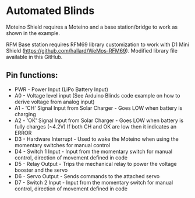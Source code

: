# Automated Blinds

Moteino Shield requires a Moteino and a base station/bridge to work as shown in the example.

RFM Base station requires RFM69 library customization to work with D1 Mini Shield (https://github.com/hallard/WeMos-RFM69). Modified library file available in this GitHub.

## Pin functions:

- PWR - Power Input (LiPo Battery Input)
- A0 - Voltage level input (See Arduino Blinds code example on how to derive voltage from analog input)
- A1 - 'CH' Signal Input from Solar Charger - Goes LOW when battery is charging
- A2 - 'OK' Signal Input from Solar Charger - Goes LOW when battery is fully charges (~4.2V) If both CH and OK are low then it indicates an ERROR
- D3 - Hardware Interrupt - Used to wake the Moteino when using the momentary switches for manual control
- D4 - Switch 1 Input - Input from the momentary switch for manual control, direction of movement defined in code
- D5 - Relay Output - Trips the mechanical relay to power the voltage booster and the servo
- D6 - Servo Output - Sends commands to the attached servo
- D7 - Switch 2 Input - Input from the momentary switch for manual control, direction of movement defined in code

